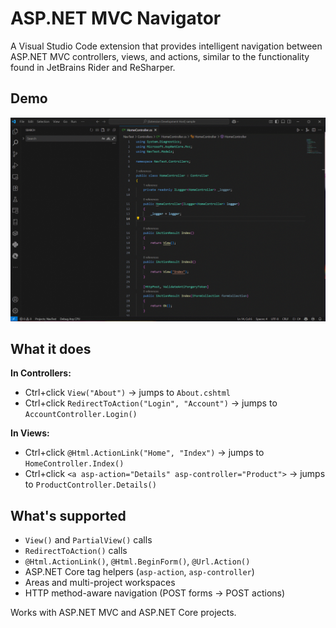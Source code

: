 # ASP.NET MVC Navigator

A Visual Studio Code extension that provides intelligent navigation between ASP.NET MVC controllers, views, and actions, similar to the functionality found in JetBrains Rider and ReSharper.

## Demo

![ASP.NET MVC Navigator Demo](demo.gif)

## What it does

**In Controllers:**
- Ctrl+click `View("About")` → jumps to `About.cshtml`
- Ctrl+click `RedirectToAction("Login", "Account")` → jumps to `AccountController.Login()`

**In Views:**
- Ctrl+click `@Html.ActionLink("Home", "Index")` → jumps to `HomeController.Index()`
- Ctrl+click `<a asp-action="Details" asp-controller="Product">` → jumps to `ProductController.Details()`

## What's supported

- `View()` and `PartialView()` calls
- `RedirectToAction()` calls  
- `@Html.ActionLink()`, `@Html.BeginForm()`, `@Url.Action()`
- ASP.NET Core tag helpers (`asp-action`, `asp-controller`)
- Areas and multi-project workspaces
- HTTP method-aware navigation (POST forms → POST actions)

Works with ASP.NET MVC and ASP.NET Core projects.
